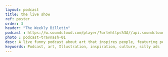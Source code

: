 ```yaml
---
layout: podcast
title: the live show
ref: poster
order: 3
header: "The Weekly Billetin"
podcast : https://w.soundcloud.com/player/?url=https%3A//api.soundcloud.com/tracks/247961744
photo : podcast-travnash-01
desc: A live funny podcast about art that inspires people, featuring people (Special guest people). Comedy! Win Big Art! (It's huge) Drinking
keywords: Podcast, art, Illustration, inspiration, culture, silly ads
---
```


